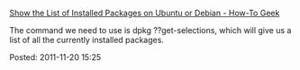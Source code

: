 <div id="wikitext">

[Show the List of Installed Packages on Ubuntu or Debian - How-To
Geek](http://www.howtogeek.com/howto/linux/show-the-list-of-installed-packages-on-ubuntu-or-debian/)

<div class="round lrindent quote">

The command we need to use is dpkg ??get-selections, which will give us
a list of all the currently installed packages.

</div>

Posted: 2011-11-20 15:25

</div>
